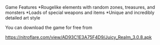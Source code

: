 Game Features
*Rougelike elements with random zones, treasures, and monsters
*Loads of special weapons and items
*Unique and incredibly detailed art style

You can download the game for free from

https://nitroflare.com/view/AD93C1E3A75F4D9/Juicy_Realm_3.0.8.apk
